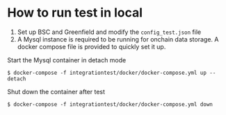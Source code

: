 # How to run test in local

1. Set up BSC and Greenfield and modify the `config_test.json` file
2. A Mysql instance is required to be running for onchain data storage. A docker compose file is provided to quickly set it up.

Start the Mysql container in detach mode
```shell script
$ docker-compose -f integrationtest/docker/docker-compose.yml up --detach
```

Shut down the container after test
```shell script
$ docker-compose -f integrationtest/docker/docker-compose.yml down
```